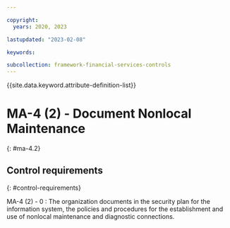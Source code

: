 ```yaml
---

copyright:
  years: 2020, 2023

lastupdated: "2023-02-08"

keywords:

subcollection: framework-financial-services-controls
---
```


{{site.data.keyword.attribute-definition-list}}

               
# MA-4 (2) - Document Nonlocal Maintenance
{: #ma-4.2}

## Control requirements
{: #control-requirements}

MA-4 (2) - 0
    : The organization documents in the security plan for the information system, the policies and procedures for the establishment and use of nonlocal maintenance and diagnostic connections.





